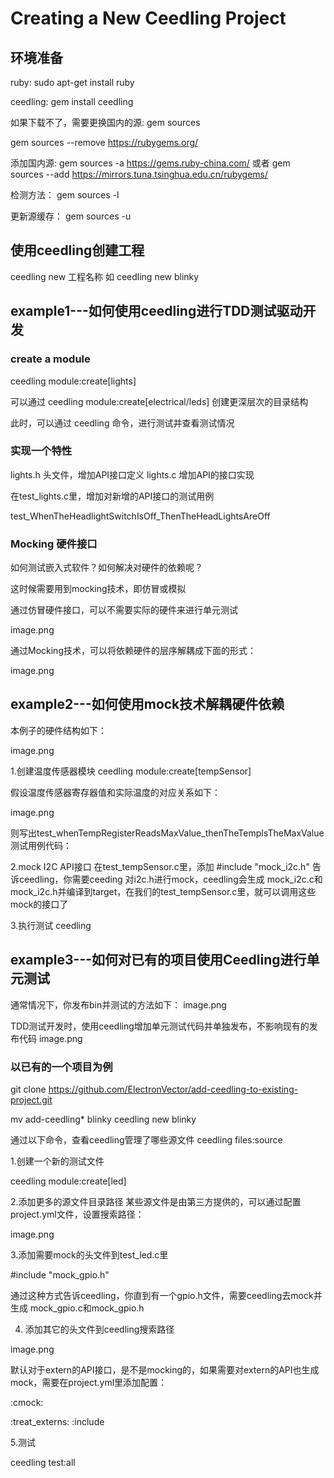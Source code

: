 # Creating a New Ceedling Project

## 环境准备
ruby:
sudo apt-get install ruby

ceedling:
gem install ceedling

如果下载不了，需要更换国内的源:
gem sources

gem sources --remove https://rubygems.org/

添加国内源:
gem sources -a https://gems.ruby-china.com/
或者
gem sources --add https://mirrors.tuna.tsinghua.edu.cn/rubygems/

检测方法：
gem sources -l

更新源缓存：
gem sources -u

## 使用ceedling创建工程
ceedling new 工程名称
如
ceedling new blinky

## example1---如何使用ceedling进行TDD测试驱动开发
### create a module
ceedling module:create[lights]

可以通过
ceedling module:create[electrical/leds]
创建更深层次的目录结构

此时，可以通过
ceedling
命令，进行测试并查看测试情况

### 实现一个特性
lights.h 头文件，增加API接口定义
lights.c 增加API的接口实现

在test_lights.c里，增加对新增的API接口的测试用例

test_WhenTheHeadlightSwitchIsOff_ThenTheHeadLightsAreOff

### Mocking 硬件接口
如何测试嵌入式软件？如何解决对硬件的依赖呢？

这时候需要用到mocking技术，即仿冒或模拟

通过仿冒硬件接口，可以不需要实际的硬件来进行单元测试

image.png

通过Mocking技术，可以将依赖硬件的层序解耦成下面的形式：

image.png


## example2---如何使用mock技术解耦硬件依赖
本例子的硬件结构如下：

image.png

1.创建温度传感器模块
ceedling module:create[tempSensor]

假设温度传感器寄存器值和实际温度的对应关系如下：

image.png

则写出test_whenTempRegisterReadsMaxValue_thenTheTempIsTheMaxValue测试用例代码：


2.mock I2C API接口
在test_tempSensor.c里，添加
#include "mock_i2c.h"
告诉ceedling，你需要ceeding 对i2c.h进行mock，ceedling会生成
mock_i2c.c和mock_i2c.h并编译到target，在我们的test_tempSensor.c里，就可以调用这些mock的接口了

3.执行测试
ceedling

## example3---如何对已有的项目使用Ceedling进行单元测试

通常情况下，你发布bin并测试的方法如下：
image.png


TDD测试开发时，使用ceedling增加单元测试代码并单独发布，不影响现有的发布代码
image.png

### 以已有的一个项目为例
git clone https://github.com/ElectronVector/add-ceedling-to-existing-project.git

mv add-ceedling* blinky
ceedling new blinky

通过以下命令，查看ceedling管理了哪些源文件
ceedling files:source

1.创建一个新的测试文件

ceedling module:create[led]


2.添加更多的源文件目录路径
某些源文件是由第三方提供的，可以通过配置project.yml文件，设置搜索路径：

image.png


3.添加需要mock的头文件到test_led.c里

#include "mock_gpio.h"

通过这种方式告诉ceedling，你直到有一个gpio.h文件，需要ceedling去mock并生成
mock_gpio.c和mock_gpio.h


4. 添加其它的头文件到ceedling搜索路径

image.png

默认对于extern的API接口，是不是mocking的，如果需要对extern的API也生成mock，需要在project.yml里添加配置：

:cmock:

  :treat_externs: :include

5.测试

ceedling test:all